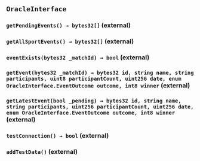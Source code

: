 ## `OracleInterface`






### `getPendingEvents() → bytes32[]` (external)





### `getAllSportEvents() → bytes32[]` (external)





### `eventExists(bytes32 _matchId) → bool` (external)





### `getEvent(bytes32 _matchId) → bytes32 id, string name, string participants, uint8 participantCount, uint256 date, enum OracleInterface.EventOutcome outcome, int8 winner` (external)





### `getLatestEvent(bool _pending) → bytes32 id, string name, string participants, uint256 participantCount, uint256 date, enum OracleInterface.EventOutcome outcome, int8 winner` (external)





### `testConnection() → bool` (external)





### `addTestData()` (external)






